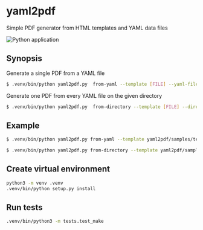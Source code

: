 # yaml2pdf

Simple PDF generator from HTML templates and YAML data files

![Python application](https://github.com/xdurana/yaml2pdf/workflows/Python%20application/badge.svg)

## Synopsis

Generate a single PDF from a YAML file

```bash
$ .venv/bin/python yaml2pdf.py  from-yaml --template [FILE] --yaml-file [FILE]
```

Generate one PDF from every YAML file on the given directory

```bash
$ .venv/bin/python yaml2pdf.py  from-directory --template [FILE] --directory [DIRECTORY]
```

## Example

```bash
$ .venv/bin/python yaml2pdf.py from-yaml --template yaml2pdf/samples/template/index.html --yaml-file yaml2pdf/samples/data/F21-00009.yaml
```

```bash
$ .venv/bin/python yaml2pdf.py from-directory --template yaml2pdf/samples/template/index.html --directory yaml2pdf/samples/data
```

## Create virtual environment

```bash
python3 -m venv .venv
.venv/bin/python setup.py install
```

## Run tests

```bash
.venv/bin/python3 -m tests.test_make
```